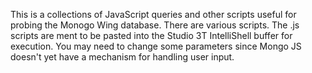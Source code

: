 This is a collections of JavaScript queries and other scripts useful for probing the Monogo Wing database.
There are various scripts.  The .js scripts are ment to be pasted into the Studio 3T IntelliShell buffer for execution.
You may need to change some parameters since Mongo JS doesn't yet have a mechanism for handling user input.

